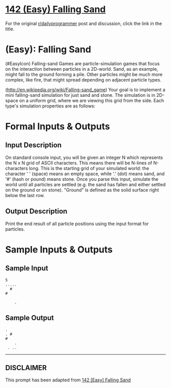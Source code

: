 # [142 (Easy) Falling Sand](https://www.reddit.com/r/dailyprogrammer/comments/1rdtky/111113_challenge_142_easy_falling_sand/)

For the original [r/dailyprogrammer](https://www.reddit.com/r/dailyprogrammer/) post and discussion, click the link in the title.

#  (Easy): Falling Sand
(#EasyIcon)
Falling-sand Games are particle-simulation games that focus on the interaction between particles in a 2D-world. Sand, as an example, might fall to the ground forming a pile. Other particles might be much more complex, like fire, that might spread depending on adjacent particle types.

(http://en.wikipedia.org/wiki/Falling-sand_game)
Your goal is to implement a mini falling-sand simulation for just sand and stone. The simulation is in 2D-space on a uniform grid, where we are viewing this grid from the side. Each type's simulation properties are as follows:

# Formal Inputs & Outputs
## Input Description
On standard console input, you will be given an integer N which represents the N x N grid of ASCII characters. This means there will be N-lines of N-characters long. This is the starting grid of your simulated world: the character ' ' (space) means an empty space, while '.' (dot) means sand, and '#' (hash or pound) means stone. Once you parse this input, simulate the world until all particles are settled (e.g. the sand has fallen and either settled on the ground or on stone). "Ground" is defined as the solid surface right below the last row.

## Output Description
Print the end result of all particle positions using the input format for particles.

# Sample Inputs & Outputs
## Sample Input

```
5
.....
  #  
#    

    .
```
## Sample Output

```
.  
. #  
#    
    .
 . ..
```

----
## **DISCLAIMER**
This prompt has been adapted from [142 [Easy] Falling Sand](https://www.reddit.com/r/dailyprogrammer/comments/1rdtky/111113_challenge_142_easy_falling_sand/
)
